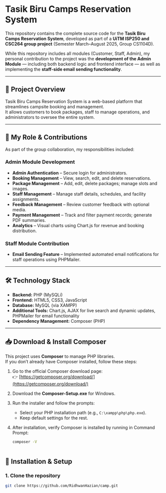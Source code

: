 # Tasik Biru Camps Reservation System

This repository contains the complete source code for the **Tasik Biru Camps Reservation System**, developed as part of a **UiTM ISP250 and CSC264 group project** (Semester March–August 2025, Group CS1104D).

While this repository includes all modules (Customer, Staff, Admin), my personal contribution to the project was the **development of the Admin Module** — including both backend logic and frontend interface — as well as implementing the **staff-side email sending functionality**.

---

## 📌 Project Overview

Tasik Biru Camps Reservation System is a web-based platform that streamlines campsite booking and management.  
It allows customers to book packages, staff to manage operations, and administrators to oversee the entire system.

---

## 👤 My Role & Contributions

As part of the group collaboration, my responsibilities included:

### **Admin Module Development**
- **Admin Authentication** – Secure login for administrators.
- **Booking Management** – View, search, edit, and delete reservations.
- **Package Management** – Add, edit, delete packages; manage slots and images.
- **Staff Management** – Manage staff details, schedules, and facility assignments.
- **Feedback Management** – Review customer feedback with optional media.
- **Payment Management** – Track and filter payment records; generate PDF summaries.
- **Analytics** – Visual charts using Chart.js for revenue and booking distribution.

### **Staff Module Contribution**
- **Email Sending Feature** – Implemented automated email notifications for staff operations using PHPMailer.

---

## 🛠 Technology Stack

- **Backend:** PHP (MySQLi)
- **Frontend:** HTML5, CSS3, JavaScript
- **Database:** MySQL (via XAMPP)
- **Additional Tools:** Chart.js, AJAX for live search and dynamic updates, PHPMailer for email functionality
- **Dependency Management:** Composer (PHP)

---

## 📥 Download & Install Composer

This project uses **Composer** to manage PHP libraries.  
If you don’t already have Composer installed, follow these steps:

1. Go to the official Composer download page:  
   👉 [https://getcomposer.org/download/](https://getcomposer.org/download/)

2. Download the **Composer-Setup.exe** for Windows.

3. Run the installer and follow the prompts:
   - Select your PHP installation path (e.g., `C:\xampp\php\php.exe`).
   - Keep default settings for the rest.

4. After installation, verify Composer is installed by running in Command Prompt:
   ```bash
   composer -V


   
## 📂 Installation & Setup

### 1. Clone the repository
```bash
git clone https://github.com/RidhwanHazian/camp.git
